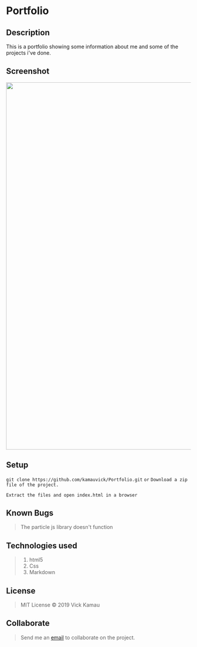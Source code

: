 # Portfolio

## Description
  This is a portfolio showing some information about me and some of the projects i've done.

## Screenshot
<img src="https://github.com/kamauvick/image/blob/master/shot.png?raw=true" width="1000">

## Setup
``git clone https://github.com/kamauvick/Portfolio.git``
``or``
 ``Download a zip file of the project.``

``Extract the files and open index.html in a browser``

## Known Bugs
  > The particle js library doesn't function

## Technologies used
  > 1. html5
  > 2. Css
  > 3. Markdown

## License
  > MIT License &copy; 2019 Vick Kamau

## Collaborate
  > Send me an [email](waichigovick@gmail.com) to collaborate on the project.
